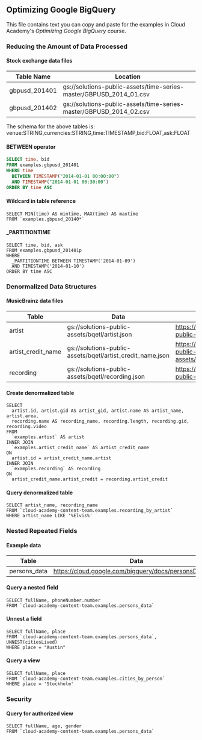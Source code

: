 ## Optimizing Google BigQuery
This file contains text you can copy and paste for the examples in Cloud Academy's _Optimizing Google BigQuery_ course.

### Reducing the Amount of Data Processed
#### Stock exchange data files

| Table Name    | Location                                                           |
| ------------- | ------------------------------------------------------------------ |
| gbpusd_201401 | gs://solutions-public-assets/time-series-master/GBPUSD_2014_01.csv |
| gbpusd_201402 | gs://solutions-public-assets/time-series-master/GBPUSD_2014_02.csv |

The schema for the above tables is:  
venue:STRING,currencies:STRING,time:TIMESTAMP,bid:FLOAT,ask:FLOAT

#### BETWEEN operator
```sql
SELECT time, bid
FROM examples.gbpusd_201401
WHERE time
  BETWEEN TIMESTAMP("2014-01-01 00:00:00")
  AND TIMESTAMP("2014-01-01 00:30:00")
ORDER BY time ASC
```

#### Wildcard in table reference
```
SELECT MIN(time) AS mintime, MAX(time) AS maxtime
FROM `examples.gbpusd_20140*`
```

#### _PARTITIONTIME
```
SELECT time, bid, ask
FROM examples.gbpusd_201401p
WHERE
  _PARTITIONTIME BETWEEN TIMESTAMP('2014-01-09')
  AND TIMESTAMP('2014-01-10')
ORDER BY time ASC
```

### Denormalized Data Structures
#### MusicBrainz data files

| Table         | Data                          | Schema                                                 |
| ------------------ | ----------------------------- | ------------------------------------------------------ |
| artist             | gs://solutions-public-assets/bqetl/artist.json | https://storage.googleapis.com/solutions-public-assets/bqetl/artist_schema.json |
| artist_credit_name | gs://solutions-public-assets/bqetl/artist_credit_name.json | https://storage.googleapis.com/solutions-public-assets/bqetl/artist_credit_name_schema.json|
| recording            | gs://solutions-public-assets/bqetl/recording.json | https://storage.googleapis.com/solutions-public-assets/bqetl/recording_schema.json |

#### Create denormalized table
```
SELECT
  artist.id, artist.gid AS artist_gid, artist.name AS artist_name, artist.area,
  recording.name AS recording_name, recording.length, recording.gid, recording.video
FROM
  `examples.artist` AS artist
INNER JOIN
  `examples.artist_credit_name` AS artist_credit_name
ON
  artist.id = artist_credit_name.artist
INNER JOIN
  `examples.recording` AS recording
ON
  artist_credit_name.artist_credit = recording.artist_credit
```

#### Query denormalized table
```
SELECT artist_name, recording_name
FROM `cloud-academy-content-team.examples.recording_by_artist`
WHERE artist_name LIKE '%Elvis%'
```

### Nested Repeated Fields
#### Example data
| Table         | Data                          | Schema                                                 |
| ------------------ | ----------------------------- | ------------------------------------------------------ |
| persons_data       | https://cloud.google.com/bigquery/docs/personsData.json | https://cloud.google.com/bigquery/docs/personsDataSchema.json |

#### Query a nested field
```
SELECT fullName, phoneNumber.number
FROM `cloud-academy-content-team.examples.persons_data`
```

#### Unnest a field
```
SELECT fullName, place
FROM `cloud-academy-content-team.examples.persons_data`,
UNNEST(citiesLived)
WHERE place = "Austin"
```

#### Query a view
```
SELECT fullName, place
FROM `cloud-academy-content-team.examples.cities_by_person`
WHERE place = 'Stockholm'
```

### Security
#### Query for authorized view
```
SELECT fullName, age, gender
FROM `cloud-academy-content-team.examples.persons_data`
```
